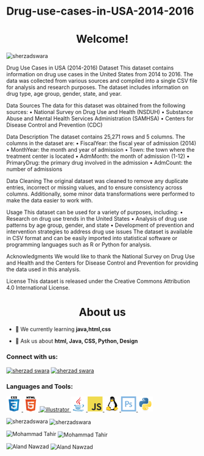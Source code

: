 # Drug-use-cases-in-USA-2014-2016




<h1 align="center">Welcome!</h1>
<p align="left"> <img src="https://komarev.com/ghpvc/?username=sherzadswara&label=Profile%20views&color=0e75b6&style=flat" alt="sherzadswara" /> </p>


  Drug Use Cases in USA (2014-2016) Dataset
This dataset contains information on drug use cases in the United States from 2014 to 2016. The data was collected from various sources and compiled into a single CSV file for analysis and research purposes. The dataset includes information on drug type, age group, gender, state, and year.

Data Sources
The data for this dataset was obtained from the following sources:
•	National Survey on Drug Use and Health (NSDUH)
•	Substance Abuse and Mental Health Services Administration (SAMHSA)
•	Centers for Disease Control and Prevention (CDC)

Data Description
The dataset contains 25,271 rows and 5 columns. The columns in the dataset are:
•	FiscalYear: the fiscal year of admission (2014)
•	MonthYear: the month and year of admission
•	Town: the town where the treatment center is located
•	AdmMonth: the month of admission (1-12)
•	PrimaryDrug: the primary drug involved in the admission
•	AdmCount: the number of admissions

Data Cleaning
The original dataset was cleaned to remove any duplicate entries, incorrect or missing values, and to ensure consistency across columns. Additionally, some minor data transformations were performed to make the data easier to work with.


Usage
This dataset can be used for a variety of purposes, including:
•	Research on drug use trends in the United States
•	Analysis of drug use patterns by age group, gender, and state
•	Development of prevention and intervention strategies to address drug use issues
The dataset is available in CSV format and can be easily imported into statistical software or programming languages such as R or Python for analysis.

Acknowledgments
We would like to thank the National Survey on Drug Use and Health and the Centers for Disease Control and Prevention for providing the data used in this analysis.


License
This dataset is released under the Creative Commons Attribution 4.0 International License.


<h1 align="center">About us </h1>

- 🌱 We currently learning **java,html,css**

- 💬 Ask us about **html, Java, CSS, Python, Design**



<h3 align="left">Connect with us:</h3>
<p align="left">
<a href="https://fb.com/sherzad swara" target="blank"><img align="center" src="https://raw.githubusercontent.com/rahuldkjain/github-profile-readme-generator/master/src/images/icons/Social/facebook.svg" alt="sherzad swara" height="30" width="40" /></a>
<a href="https://instagram.com/sherzad swara" target="blank"><img align="center" src="https://raw.githubusercontent.com/rahuldkjain/github-profile-readme-generator/master/src/images/icons/Social/instagram.svg" alt="sherzad swara" height="30" width="40" /></a>
</p>

<h3 align="left">Languages and Tools:</h3>
<p align="left"> <a href="https://www.w3schools.com/css/" target="_blank" rel="noreferrer"> <img src="https://raw.githubusercontent.com/devicons/devicon/master/icons/css3/css3-original-wordmark.svg" alt="css3" width="40" height="40"/> </a> <a href="https://www.w3.org/html/" target="_blank" rel="noreferrer"> <img src="https://raw.githubusercontent.com/devicons/devicon/master/icons/html5/html5-original-wordmark.svg" alt="html5" width="40" height="40"/> </a> <a href="https://www.adobe.com/in/products/illustrator.html" target="_blank" rel="noreferrer"> <img src="https://www.vectorlogo.zone/logos/adobe_illustrator/adobe_illustrator-icon.svg" alt="illustrator" width="40" height="40"/> </a> <a href="https://www.java.com" target="_blank" rel="noreferrer"> <img src="https://raw.githubusercontent.com/devicons/devicon/master/icons/java/java-original.svg" alt="java" width="40" height="40"/> </a> <a href="https://developer.mozilla.org/en-US/docs/Web/JavaScript" target="_blank" rel="noreferrer"> <img src="https://raw.githubusercontent.com/devicons/devicon/master/icons/javascript/javascript-original.svg" alt="javascript" width="40" height="40"/> </a> <a href="https://www.linux.org/" target="_blank" rel="noreferrer"> <img src="https://raw.githubusercontent.com/devicons/devicon/master/icons/linux/linux-original.svg" alt="linux" width="40" height="40"/> </a> <a href="https://www.photoshop.com/en" target="_blank" rel="noreferrer"> <img src="https://raw.githubusercontent.com/devicons/devicon/master/icons/photoshop/photoshop-line.svg" alt="photoshop" width="40" height="40"/> </a> <a href="https://www.python.org" target="_blank" rel="noreferrer"> <img src="https://raw.githubusercontent.com/devicons/devicon/master/icons/python/python-original.svg" alt="python" width="40" height="40"/> </a> </p>

<p><img align="left" src="https://github-readme-stats.vercel.app/api/top-langs?username=sherzadswara&show_icons=true&locale=en&layout=compact" alt="sherzadswara" /></p>
<p>&nbsp;<img align="center" src="https://github-readme-stats.vercel.app/api?username=sherzadswara&show_icons=true&locale=en" alt="sherzadswara" /></p>


<p><img align="left" src="https://github-readme-stats.vercel.app/api/top-langs?username=m7amad-t&show_icons=true&locale=en&layout=compact" alt="Mohammad Tahir" /></p>
<p>&nbsp;<img align="center" src="https://github-readme-stats.vercel.app/api?username=m7amad-t&show_icons=true&locale=en" alt="Mohammad Tahir" /></p>

<p><img align="left" src="https://github-readme-stats.vercel.app/api/top-langs?username=AlandNawzad&show_icons=true&locale=en&layout=compact" alt="Aland Nawzad" /></p>
<p>&nbsp;<img align="center" src="https://github-readme-stats.vercel.app/api?username=AlandNawzad&show_icons=true&locale=en" alt="Aland Nawzad" /></p>


